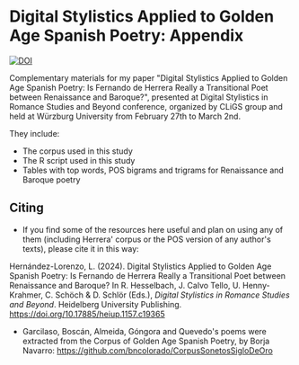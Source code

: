 # Digital Stylistics Applied to Golden Age Spanish Poetry: Appendix

[![DOI](https://zenodo.org/badge/273690748.svg)](https://zenodo.org/badge/latestdoi/273690748)

Complementary materials for my paper "Digital Stylistics Applied to Golden Age Spanish Poetry: Is Fernando de Herrera Really a Transitional Poet between Renaissance and Baroque?", presented at Digital Stylistics in Romance Studies and Beyond conference, organized by CLiGS group and held at Würzburg University from February 27th to March 2nd.

They include:
- The corpus used in this study
- The R script used in this study
- Tables with top words, POS bigrams and trigrams for Renaissance and Baroque poetry

## Citing
- If you find some of the resources here useful and plan on using any of them (including Herrera' corpus or the POS version of any author's texts), please cite it in this way:

Hernández-Lorenzo, L. (2024). Digital Stylistics Applied to Golden Age Spanish Poetry: Is Fernando de Herrera Really a Transitional Poet between Renaissance and Baroque? In R. Hesselbach, J. Calvo Tello, U. Henny-Krahmer, C. Schöch & D. Schlör (Eds.), <i>Digital Stylistics in Romance Studies and Beyond</i>. Heidelberg University Publishing. 
https://doi.org/10.17885/heiup.1157.c19365

- Garcilaso, Boscán, Almeida, Góngora and Quevedo's poems were extracted from the Corpus of Golden Age Spanish Poetry, by Borja Navarro: https://github.com/bncolorado/CorpusSonetosSigloDeOro
